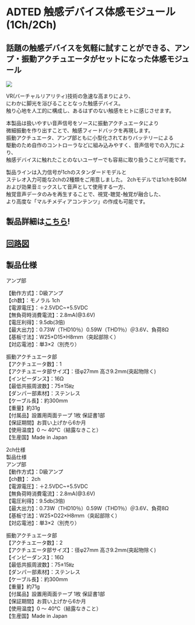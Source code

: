# ADTED 触感デバイス体感モジュール (1Ch/2Ch)

## 話題の触感デバイスを気軽に試すことができる、アンプ・振動アクチュエータがセットになった体感モジュール

![](https://bit-trade-one.co.jp/wp/wp-content/uploads/2017/09/898bbbfd1274bb0ed8fffc504b33359e.png)  

VR(バーチャルリアリティ)技術の急速な高まりにより、  
にわかに脚光を浴びることとなった触感デバイス。  
触り心地を人工的に構成し、あるはずのない触感をヒトに感じさせます。

本製品は扱いやすい音声信号をソースに振動アクチュエータにより  
微細振動を作り出すことで、触感フィードバックを再現します。  
振動アクチュエータ、アンプ部ともに小型化されておりバッテリーによる  
駆動のため自作のコントローラなどに組み込みやすく、音声信号での入力により、  
触感デバイスに触れたことのないユーザーでも容易に取り扱うことが可能です。  

製品ラインは入力信号が1chのスタンダードモデルと  
ステレオ入力可能な2chの2種類をご用意しました。
2chモデルでは1chをBGMおよび効果音ミックスして音声として使用する一方、  
触覚音声データのみを再生することで、視覚-聴覚-触覚が融合した、  
より高度な「マルチメディアコンテンツ」の作成も可能です。

## 製品詳細は[こちら](https://bit-trade-one.co.jp/product/module/adtedm/)!

## [回路図](https://github.com/bit-trade-one/ADTEDM_Haptic_Device_Module_Monoral/blob/master/Schematics/haptic_d_v12_schematics.pdf)

## 製品仕様

 アンプ部  
 
【動作方式】：D級アンプ  
【ch数】：モノラル 1ch   
【電源電圧】：＋2.5VDC~+5.5VDC  
【無負荷時消費電流】：2.8mA(@3.6V)  
【電圧利得】：9.5db(3倍)  
【最大出力】：0.73W（THD10％）0.59W（THD1％）＠3.6V、負荷8Ω  
【基板寸法】：W25×D15×H8ｍｍ（突起部除く）  
【対応電池】：単3×2（別売り）  
  
振動アクチュエータ部  
 【アクチュエータ数】：1  
 【アクチュエータ部サイズ】：径φ27mm 高さ9.2mm(突起物除く)  
 【インピーダンス】：16Ω  
 【最低共振周波数】：75±15㎐  
 【ダンパー部素材】：ステンレス  
 【ケーブル長】：約300mm  
 【重量】約31g  
 【付属品】設置用両面テープ 1枚 保証書1部  
 【保証期間】お買い上げから6か月  
 【使用温度】0 ～ 40℃（結露なきこと）  
 【生産国】Made in Japan  

2ch仕様  
 製品仕様  
 アンプ部  
 【動作方式】：D級アンプ  
 【ch数】： 2ch  
 【電源電圧】：＋2.5VDC~+5.5VDC  
 【無負荷時消費電流】：2.8mA(@3.6V)  
 【電圧利得】：9.5db(3倍)  
 【最大出力】：0.73W（THD10％）0.59W（THD1％）＠3.6V、負荷8Ω  
 【基板寸法】：W25×D22×H8ｍｍ（突起部除く）  
 【対応電池】：単3×2（別売り）  

振動アクチュエータ部  
 【アクチュエータ数】：2  
 【アクチュエータ部サイズ】：径φ27mm 高さ9.2mm(突起物除く)  
 【インピーダンス】：16Ω  
 【最低共振周波数】：75±15㎐  
 【ダンパー部素材】：ステンレス  
 【ケーブル長】：約300mm  
 【重量】約71g  
 【付属品】設置用両面テープ 1枚 保証書1部  
 【保証期間】お買い上げから6か月  
 【使用温度】0 ～ 40℃（結露なきこと）  
 【生産国】Made in Japan  
